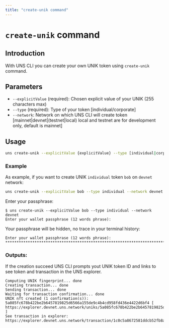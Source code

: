 ```yaml
---
title: "create-unik command"
---
```


# `create-unik` command

## Introduction
With UNS CLI you can create your own UNIK token using `create-unik` command.

## Parameters
- `--explicitValue` (required): Chosen explicit value of your UNIK (255 characters max)
- `--type` (required): Type of your token [individual/corporate]
- `--network`: Network on which UNS CLI will create token [mainnet|devnet|(testnet|local) local and testnet are for development only, default is mainnet]

## Usage

```bash
uns create-unik --explicitValue {explicitValue} --type [individual|corporate] [--network [mainnet|devnet|testnet|local]]
```

### Example
As example, if you want to create UNIK `individual` token `bob` on `devnet` network:
```bash
uns create-unik --explicitValue bob --type individual --network devnet
```

Enter your passphrase:

```
$ uns create-unik --explicitValue bob --type individual --network devnet
Enter your wallet passphrase (12 words phrase):
```

Your passphrase will be hidden, no trace in your terminal history:
```
Enter your wallet passphrase (12 words phrase): ********************************************************************************
```


### Outputs: 

If the creation succeed UNS CLI prompts yout UNIK token ID and links to see token and transaction in the UNS explorer.

```
Computing UNIK fingerprint... done
Creating transaction... done
Sending transaction... done
Waiting for transaction confirmation... done
UNIK nft created (1 confirmation(s)): 5a085fc678b422be2b6457819825d6566a155de9c4b4cd958fd436e4422d6bf4 [ https://explorer.devnet.uns.network/uniks/5a085fc678b422be2b6457819825d6566a155de9c4b4cd958fd436e4422d6bf4 ]
See transaction in explorer: https://explorer.devnet.uns.network/transaction/1c0c5a8672581ddcb52fb8a3c7e6e6eb6edc29203a84bbaa3d8a84c4ef00c1c4
```